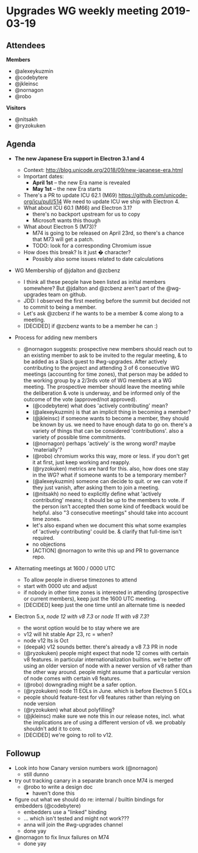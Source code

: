 # Upgrades WG weekly meeting 2019-03-19

## Attendees

**Members**

* @alexeykuzmin
* @codebytere
* @jkleinsc
* @nornagon
* @robo

**Visitors**

* @nitsakh
* @ryzokuken

## Agenda

* **The new Japanese Era support in Electron 3.1 and 4**
    * Context: http://blog.unicode.org/2018/09/new-japanese-era.html
    * Important dates:
        * **April 1st** – the new Era name is revealed
        * **May 1st** – the new Era starts
    * There's a PR to update ICU 62.1 (M69)
      https://github.com/unicode-org/icu/pull/514
      We need to update ICU we ship with Electron 4.
    * What about ICU 60.1 (M66) and Electron 3.1?
        * there's no backport upstream for us to copy
        * Microsoft wants this though
    * What about Electron 5 (M73)?
        * M74 is going to be released on April 23rd, so there's a chance that M73 will get a patch.
        * TODO: look for a corresponding Chromium issue
    * How does this break? Is it just � character?
        * Possibly also some issues related to date calculations


* WG Membership of @jdalton and @zcbenz
    * I think all these people have been listed as initial members somewhere? But @jdalton and @zcbenz aren't part of the @wg-upgrades team on github.
    * JDD: I observed the first meeting before the summit but decided not to commit to being a member.
    * Let's ask @zcbenz if he wants to be a member & come along to a meeting.
    * [DECIDED] if @zcbenz wants to be a member he can :)

* Process for adding new members
    * @nornagon suggests: prospective new members should reach out to an existing member to ask to be invited to the regular meeting, & to be added as a Slack guest to #wg-upgrades. After actively contributing to the project and attending 3 of 6 consecutive WG meetings (accounting for time zones), that person may be added to the working group by a 2/3rds vote of WG members at a WG meeting. The prospective member should leave the meeting while the deliberation & vote is underway, and be informed only of the outcome of the vote (approved/not approved).
        * (@codebytere) what does 'actively contributing' mean?
        * (@alexeykuzmin) is that an implicit thing in becoming a member?
        * (@jkleinsc) if someone wants to become a member, they should be known by us. we need to have enough data to go on. there's a variety of things that can be considered 'contributions'. also a variety of possible time commitments.
        * (@nornagon) perhaps 'actively' is the wrong word? maybe 'materially'?
        * (@robo) chromium works this way, more or less. if you don't get it at first, just keep working and reapply.
        * (@ryzokuken) metrics are hard for this. also, how does one stay in the WG? what if someone wants to be a temporary member?
        * (@alexeykuzmin) someone can decide to quit. or we can vote if they just vanish, after asking them to join a meeting.
        * (@nitsakh) no need to explicitly define what 'actively contributing' means; it should be up to the members to vote. if the person isn't accepted then some kind of feedback would be helpful. also "3 consecutive meetings" should take into account time zones.
        * let's also expand when we document this what some examples of 'actively contributing' could be. & clarify that full-time isn't required.
        * no objections
        * [ACTION] @nornagon to write this up and PR to governance repo.

* Alternating meetings at 1600 / 0000 UTC
    * To allow people in diverse timezones to attend
    * start with 0000 utc and adjust
    * if nobody in other time zones is interested in attending (prospective or current members), keep just the 1600 UTC meeting.
    * [DECIDED] keep just the one time until an alternate time is needed

* Electron 5.x, _node 12 with v8 7.3_ or _node 11 with v8 7.3_?
    * the worst option would be to stay where we are
    * v12 will hit stable Apr 23, rc = when?
    * node v12 lts is Oct
    * (deepak) v12 sounds better. there's already a v8 7.3 PR in node
    * (@ryzokuken) people might expect that node 12 comes with certain v8 features. in particular internationalization builtins. we're better off using an older version of node with a newer version of v8 rather than the other way around. people might assume that a particular version of node comes with certain v8 features.
    * (@robo) downgrading might be a safer option.
    * (@ryzokuken) node 11 EOLs in June. which is before Electron 5 EOLs
    * people should feature-test for v8 features rather than relying on node version
    * (@ryzokuken) what about polyfilling?
    * (@jkleinsc) make sure we note this in our release notes, incl. what the implications are of using a different version of v8. we probably shouldn't add it to core.
    * [DECIDED] we're going to roll to v12.


## Followup

* Look into how Canary version numbers work (@nornagon)
    * still dunno
* try out tracking canary in a separate branch once M74 is merged
    * @robo to write a design doc
        * haven't done this
* figure out what we should do re: internal / builtin bindings for embedders (@codebytere)
    * embedders use a "linked" binding
    * ... which isn't tested and might not work???
    * anna will join the #wg-upgrades channel
    * done yay
* @nornagon to fix linux failures on M74
    * done yay
